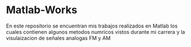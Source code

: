 # Matlab-Works
En este repositorio se encuentran mis trabajos realizados en Matlab los cuales contienen algunos metodos numricos vistos durante mi carrera y la visulaizacion de señales analogas FM y AM
